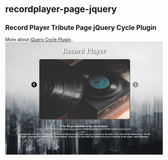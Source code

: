 # recordplayer-page-jquery
## Record Player Tribute Page jQuery Cycle Plugin
More about <a href="http://jquery.malsup.com/cycle/">jQuery Cycle Plugin</a>..
<img src="images/img.png" />
